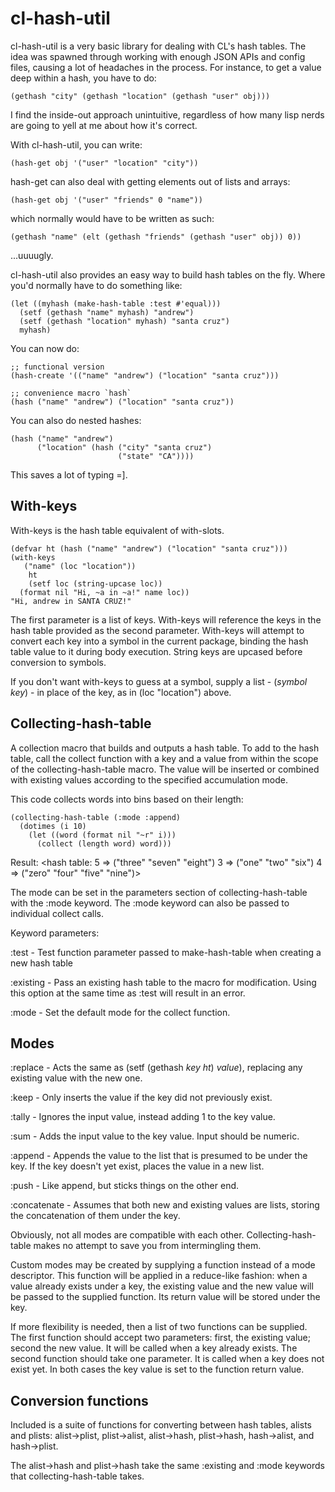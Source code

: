 cl-hash-util
============
cl-hash-util is a very basic library for dealing with CL's hash tables. The
idea was spawned through working with enough JSON APIs and config files,
causing a lot of headaches in the process. For instance, to get a value deep
within a hash, you have to do:
```common-lisp
(gethash "city" (gethash "location" (gethash "user" obj)))
```

I find the inside-out approach unintuitive, regardless of how many lisp nerds
are going to yell at me about how it's correct.

With cl-hash-util, you can write:

```common-lisp
(hash-get obj '("user" "location" "city"))
```

hash-get can also deal with getting elements out of lists and arrays:

```common-lisp
(hash-get obj '("user" "friends" 0 "name"))
```

which normally would have to be written as such:

```common-lisp
(gethash "name" (elt (gethash "friends" (gethash "user" obj)) 0))
```

...uuuugly.

cl-hash-util also provides an easy way to build hash tables on the fly. 
Where you'd normally have to do something like:

```common-lisp
(let ((myhash (make-hash-table :test #'equal)))
  (setf (gethash "name" myhash) "andrew")
  (setf (gethash "location" myhash) "santa cruz")
  myhash)
```

You can now do:

```common-lisp
;; functional version
(hash-create '(("name" "andrew") ("location" "santa cruz")))

;; convenience macro `hash`
(hash ("name" "andrew") ("location" "santa cruz"))
```

You can also do nested hashes:
```common-lisp
(hash ("name" "andrew")
      ("location" (hash ("city" "santa cruz")
                        ("state" "CA"))))
```

This saves a lot of typing =].

With-keys
---------

With-keys is the hash table equivalent of with-slots.

```common-lisp
(defvar ht (hash ("name" "andrew") ("location" "santa cruz")))
(with-keys
   ("name" (loc "location"))
    ht
    (setf loc (string-upcase loc))
  (format nil "Hi, ~a in ~a!" name loc))
"Hi, andrew in SANTA CRUZ!"
```

The first parameter is a list of keys. With-keys will reference the keys in the hash
table provided as the second parameter. With-keys will attempt to convert each
key into a symbol in the current package, binding the hash table value to it
during body execution.
String keys are upcased before conversion to symbols.

If you don't want with-keys to guess at a symbol, supply a list -
 (*symbol key*) - in place of the key, as in (loc "location") above.

Collecting-hash-table
---------------------

A collection macro that builds and outputs a hash table. To add to the hash
table, call the collect function with a key and a value from within the scope
of the collecting-hash-table macro. The value will be inserted or combined with
existing values according to the specified accumulation mode.

This code collects words into bins based on their length:

```common-lisp
(collecting-hash-table (:mode :append)
  (dotimes (i 10)
    (let ((word (format nil "~r" i)))
      (collect (length word) word)))
```

Result: &lt;hash table: 5 =&gt; ("three" "seven" "eight")
                     3 =&gt; ("one" "two" "six")
                     4 =&gt; ("zero" "four" "five" "nine")&gt;

The mode can be set in the parameters section of collecting-hash-table with the
:mode keyword. The :mode keyword can also be passed to individual collect calls.

Keyword parameters:

:test - Test function parameter passed to make-hash-table when creating a new
hash table

:existing - Pass an existing hash table to the macro for modification. Using
this option at the same time as :test will result in an error.

:mode - Set the default mode for the collect function.

Modes
-----

:replace - Acts the same as (setf (gethash *key* *ht*) *value*), replacing any
existing value with the new one.

:keep - Only inserts the value if the key did not previously exist.

:tally - Ignores the input value, instead adding 1 to the key value.

:sum - Adds the input value to the key value. Input should be numeric.

:append - Appends the value to the list that is presumed to be under the key.
If the key doesn't yet exist, places the value in a new list.

:push - Like append, but sticks things on the other end.

:concatenate - Assumes that both new and existing values are lists, storing the
concatenation of them under the key.

Obviously, not all modes are compatible with each other. Collecting-hash-table
makes no attempt to save you from intermingling them.

Custom modes may be created by supplying a function instead of a mode
descriptor. This function will be applied in a reduce-like fashion: when a value
already exists under a key, the existing value and the new value will be passed
to the supplied function. Its return value will be stored under the key.

If more flexibility is needed, then a list of two functions can be supplied. The
first function should accept two parameters: first, the existing value; second
the new value. It will be called when a key already exists. The second function
should take one parameter. It is called when a key does not exist yet. In both
cases the key value is set to the function return value.

Conversion functions
--------------------

Included is a suite of functions for converting between hash tables, alists and
plists: alist->plist, plist->alist, alist->hash, plist->hash, hash->alist, and hash->plist.

The alist->hash and plist->hash take the same :existing and :mode keywords that
collecting-hash-table takes.








